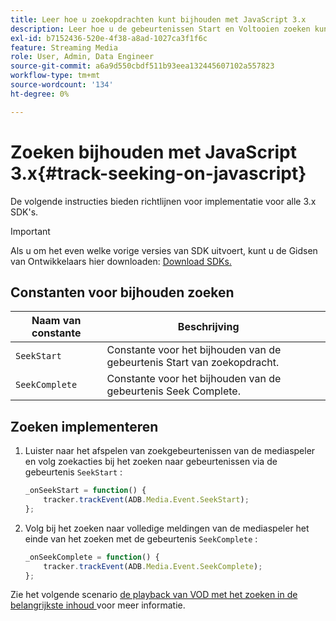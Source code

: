 ```yaml
---
title: Leer hoe u zoekopdrachten kunt bijhouden met JavaScript 3.x
description: Leer hoe u de gebeurtenissen Start en Voltooien zoeken kunt bijhouden met Media SDK in browser-apps (JS 3.x).
exl-id: b7152436-520e-4f38-a8ad-1027ca3f1f6c
feature: Streaming Media
role: User, Admin, Data Engineer
source-git-commit: a6a9d550cbdf511b93eea132445607102a557823
workflow-type: tm+mt
source-wordcount: '134'
ht-degree: 0%

---
```


# Zoeken bijhouden met JavaScript 3.x{#track-seeking-on-javascript}

De volgende instructies bieden richtlijnen voor implementatie voor alle 3.x SDK&#39;s.

>[!IMPORTANT]
>
>Als u om het even welke vorige versies van SDK uitvoert, kunt u de Gidsen van Ontwikkelaars hier downloaden: [ Download SDKs.](/help/getting-started/download-sdks.md)

## Constanten voor bijhouden zoeken

| Naam van constante | Beschrijving     |
|---|---|
| `SeekStart` | Constante voor het bijhouden van de gebeurtenis Start van zoekopdracht. |
| `SeekComplete` | Constante voor het bijhouden van de gebeurtenis Seek Complete. |

## Zoeken implementeren

1. Luister naar het afspelen van zoekgebeurtenissen van de mediaspeler en volg zoekacties bij het zoeken naar gebeurtenissen via de gebeurtenis `SeekStart` :

   ```js
   _onSeekStart = function() {
       tracker.trackEvent(ADB.Media.Event.SeekStart);
   };
   ```

1. Volg bij het zoeken naar volledige meldingen van de mediaspeler het einde van het zoeken met de gebeurtenis `SeekComplete` :

   ```js
   _onSeekComplete = function() {
       tracker.trackEvent(ADB.Media.Event.SeekComplete);
   };
   ```

Zie het volgende scenario [ de playback van VOD met het zoeken in de belangrijkste inhoud ](/help/use-cases/tracking-scenarios/vod-seeking.md) voor meer informatie.
